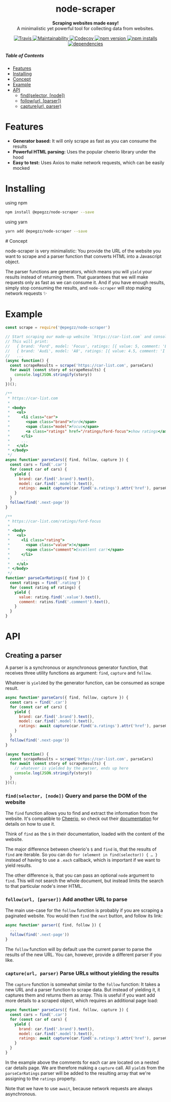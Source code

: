 <h1 align="center">node-scraper</h1>

<div align="center">
  <strong>Scraping websites made easy!</strong>
</div>
<div align="center">
  A minimalistic yet powerful tool for collecting data from websites.
</div>

<p align="center">
  <a target="_blank" href="https://travis-ci.org/epegzz/node-scraper">
    <img alt="Travis" src="https://img.shields.io/travis/epegzz/node-scraper.svg?style=flat-square">
  </a>
  <a target="_blank" href="https://codeclimate.com/github/epegzz/node-scraper/maintainability">
    <img alt="Maintainability" src="https://img.shields.io/codeclimate/maintainability/epegzz/node-scraper.svg?style=flat-square">
  </a>
  <a target="_blank" href="https://codecov.io/gh/epegzz/node-scraper">
    <img alt="Codecov" src="https://img.shields.io/codecov/c/github/epegzz/node-scraper.svg?style=flat-square">
  </a>
  <a target="_blank" href="https://www.npmjs.com/package/@epegzz/node-scraper">
    <img alt="npm version" src="https://img.shields.io/npm/v/@epegzz/node-scraper.svg?style=flat-square">
  </a>
  <a target="_blank" href="https://www.npmjs.com/package/@epegzz/node-scraper">
    <img alt="npm installs" src="https://img.shields.io/npm/dm/@epegzz/node-scraper.svg?style=flat-square">
  </a>
  <a target="_blank" href="https://david-dm.org/epegzz/node-scraper">
    <img alt="dependencies" src="https://img.shields.io/david/epegzz/node-scraper.svg?style=flat-square">
  </a>
</p>

##### Table of Contents
- [Features](#features)
- [Installing](#installing)
- [Concept](#concept)
- [Example](#example)
- [API](#api)
  - [find(selector, [node])](#findselector-node-query-and-parse-the-dom-of-the-website)
  - [follow(url, [parser])](#followurl-parser-add-another-url-to-parse)
  - [capture(url, parser)](#captureurl-parser)

# Features

- __Generator based:__ It will only scrape as fast as you can consume the results
- __Powerful HTML parsing:__ Uses the popular cheerio library under the hood
- __Easy to test:__ Uses Axios to make network requests, which can be easily mocked

# Installing

using npm
```sh
npm install @epegzz/node-scraper --save
```

using yarn
```sh
yarn add @epegzz/node-scraper --save
```

<a name="concept" />
# Concept

node-scraper is very minimalistic: You provide the URL of the website you want
to scrape and a parser function that converts HTML into a Javascript object.

The parser functions are generators, which means you will `yield` your results
 instead of returning them. That guarantees that we will make requests only
 as fast as we can consume it. And if you have enough results, simply stop consuming
 the results, and `node-scraper` will stop making network requests ✨

# Example

```js
const scrape = require('@epegzz/node-scraper')

// Start scraping our made-up website `https://car-list.com` and console log the results
// This will print:
//   { brand: 'Ford', model: 'Focus', ratings: [{ value: 5, comment: 'Excellent car!'}]}
//   { brand: 'Audi', model: 'A8', ratings: [{ value: 4.5, comment: 'I like it'}, {value: 5, comment: 'Best car I ever owned'}]}
//   ...
(async function() {
  const scrapeResults = scrape('https://car-list.com', parseCars)
  for await (const story of scrapeResults) {
    console.log(JSON.stringify(story))
  }
})();

/**
 * https://car-list.com
 *
 * <body>
 *   <ul>
 *     <li class="car">
 *       <span class="brand">Ford</span>
 *       <span class="model">Focus</span>
 *       <a class="ratings" href="/ratings/ford-focus">show ratings</a>
 *     </li>
 *     ...
 *   </ul>
 * </body>
 */
async function* parseCars({ find, follow, capture }) {
  const cars = find('.car')
  for (const car of cars) {
    yield {
      brand: car.find('.brand').text(),
      model: car.find('.model').text(),
      ratings: await capture(car.find('a.ratings').attr('href'), parseCarRatings)
    }
  }
  follow(find('.next-page'))
}

/**
 * https://car-list.com/ratings/ford-focus
 *
 * <body>
 *   <ul>
 *     <li class="rating">
 *       <span class="value">5</span>
 *       <span class="comment">Excellent car!</span>
 *     </li>
 *     ...
 *   </ul>
 * </body>
 */
function* parseCarRatings({ find }) {
  const ratings = find('.rating')
  for (const rating of ratings) {
    yield {
      value: rating.find('.value').text(),
      comment: ratins.find('.comment').text(),
    }
  }
}

```

# API

## Creating a parser

A parser is a synchronous or asynchronous generator function, that receives
three utility functions as argument: `find`, `capture` and `follow`.

Whatever is `yield`ed by the generator function, can be consumed as scrape result.

```js
async function* parseCars({ find, follow, capture }) {
  const cars = find('.car')
  for (const car of cars) {
    yield {
      brand: car.find('.brand').text(),
      model: car.find('.model').text(),
      ratings: await capture(car.find('a.ratings').attr('href'), parseCarRatings)
    }
  }
  follow(find('.next-page'))
}

(async function() {
  const scrapeResults = scrape('https://car-list.com', parseCars)
  for await (const story of scrapeResults) {
    // whatever is yielded by the parser, ends up here
    console.log(JSON.stringify(story))
  }
})();
```

### `find(selector, [node])` Query and parse the DOM of the website

The `find` function allows you to find and extract the information from the website.
It's compatible to [Cheerio](https://cheerio.js.org), so check out their
[documentation](https://github.com/cheeriojs/cheerio) for details on how to use it.

Think of `find` as the `$` in their documentation, loaded with the content of the
website.

The major difference between cheerio's `$` and `find` is, that the results of `find`
are iterable. So you can do `for (element in find(selector)) { … }` instead of having
to use a `.each` callback, which is important if we want to yield results.

The other difference is, that you can pass an optional `node` argument to `find`. This
will not search the whole document, but instead limits the search to that particular node's
inner HTML.


### `follow(url, [parser])` Add another URL to parse

The main use-case for the `follow` function is probably if you are scraping
a paginated website. You would then `find` the `next` button, and follow
its link:

```js
async function* parser({ find, follow }) {
  ...
  follow(find('.next-page'))
}
```

The `follow` function will by default use the current parser to parse the
results of the new URL. You can, however, provide a different parser if you like.


### `capture(url, parser)` Parse URLs without yielding the results

The `capture` function is somewhat similar to the `follow` function: It takes
a new URL and a parser function to scrape data. But instead of yielding it,
it captures them and returns them as array.
This is useful if you want add more details to a scraped object, which requires
an additional page load:

```js
async function* parseCars({ find, follow, capture }) {
  const cars = find('.car')
  for (const car of cars) {
    yield {
      brand: car.find('.brand').text(),
      model: car.find('.model').text(),
      ratings: await capture(car.find('a.ratings').attr('href'), parseCarRatings)
    }
  }
}
```

In the example above the comments for each car are located on a nested car
details page. We are therefore making a `capture` call. All `yield`s from the
`parseCarRatings` parser will be added to the resulting array that we're
assigning to the `ratings` property.

Note that we have to use `await`, because network requests are always asynchronous.
